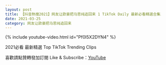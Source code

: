 ```yaml
---
layout: post
title: 【抖音熱搜2021】网友让欧豪把马思纯追回来 1 TikTok Daily 最新必看精選合集2021 03 25
date: 2021-03-25
category: 网友让欧豪把马思纯追回来
---
```


{% include youtube-video.html id="Pf0I5X2DYN4" %}

2021必看 最新精選 Top TikTok Trending Clips

喜歡請點贊轉發加訂閱 Like & Subscribe：[YouTube](https://www.youtube.com/channel/UCAoR7VcanIPd04uEq_GIylA/videos)

